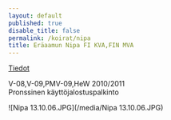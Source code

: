 ```yaml
---
layout: default
published: true
disable_title: false
permalink: /koirat/nipa
title: Eräaamun Nipa FI KVA,FIN MVA
---
```


[Tiedot](http://intranet.saksanseisojakerho.fi/perustiedot.php?rekisteri=FIN29006/05)

V-08,V-09,PMV-09,HeW 2010/2011  
Pronssinen käyttöjalostuspalkinto

![Nipa 13.10.06.JPG](/media/Nipa 13.10.06.JPG)
